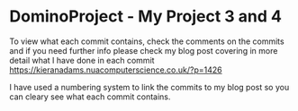 # DominoProject - My Project 3 and 4

To view what each commit contains, check the comments on the commits and if you need further info please check my blog post covering in more detail what I have done in each commit https://kieranadams.nuacomputerscience.co.uk/?p=1426

I have used a numbering system to link the commits to my blog post so you can cleary see what each commit contains.
